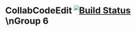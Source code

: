 # CollabCodeEdit [![Build Status](https://travis-ci.org/hpi-swa-teaching/CollabCodeEdit.svg?branch=master)](https://travis-ci.org/hpi-swa-teaching/CollabCodeEdit)\nGroup 6

